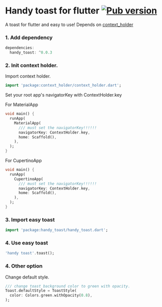 # Handy toast for flutter [![Pub version](https://img.shields.io/pub/v/handy_toast.svg)](https://pub.dev/packages/handy_toast)

A toast for flutter and easy to use!
Depends on [context_holder](https://github.com/GP-Moon/context_holder)

### 1. Add dependency

```dart
dependencies:
  handy_toast: ^0.0.3
```

### 2. Init context holder.

Import context holder.

```dart
import 'package:context_holder/context_holder.dart';
```

Set your root app's navigatorKey with ContextHolder.key

For MaterialApp
```dart
void main() {
  runApp(
    MaterialApp(
      /// must set the navigatorKey!!!!!!
      navigatorKey: ContextHolder.key,
      home: Scaffold(),
    ),
  );
}
```

For CupertinoApp
```dart
void main() {
  runApp(
    CupertinoApp(
      /// must set the navigatorKey!!!!!!
      navigatorKey: ContextHolder.key,
      home: Scaffold(),
    ),
  );
}
```

### 3. Import easy toast

```dart
import 'package:handy_toast/handy_toast.dart';
```

### 4. Use easy toast

```dart
'handy toast'.toast();
```

### 4. Other option

Change default style.

```dart
/// change toast background color to green with opacity.
Toast.defaultStyle = ToastStyle(
  color: Colors.green.withOpacity(0.8),
);
```